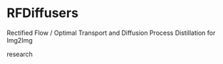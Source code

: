 # RFDiffusers
Rectified Flow / Optimal Transport and Diffusion Process Distillation for Img2Img

research

